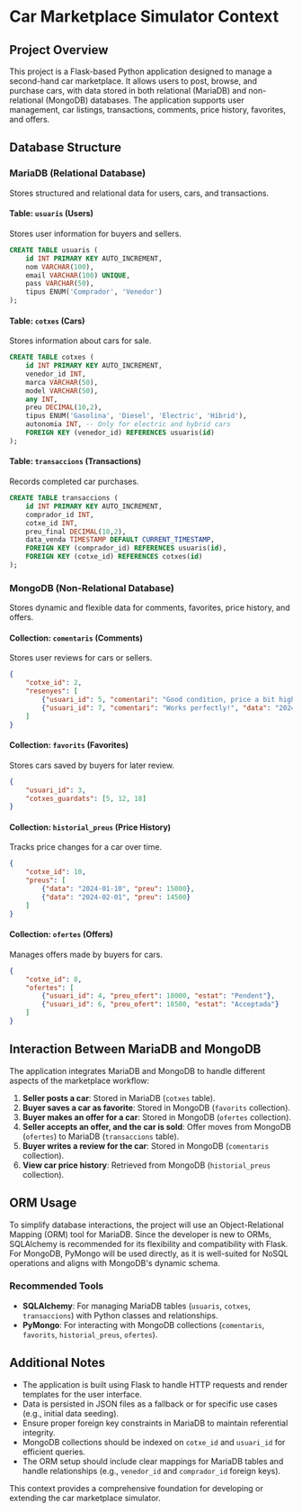 # Car Marketplace Simulator Context

## Project Overview
This project is a Flask-based Python application designed to manage a second-hand car marketplace. It allows users to post, browse, and purchase cars, with data stored in both relational (MariaDB) and non-relational (MongoDB) databases. The application supports user management, car listings, transactions, comments, price history, favorites, and offers.

## Database Structure

### MariaDB (Relational Database)
Stores structured and relational data for users, cars, and transactions.

#### Table: `usuaris` (Users)
Stores user information for buyers and sellers.
```sql
CREATE TABLE usuaris (
    id INT PRIMARY KEY AUTO_INCREMENT,
    nom VARCHAR(100),
    email VARCHAR(100) UNIQUE,
    pass VARCHAR(50),
    tipus ENUM('Comprador', 'Venedor')
);
```

#### Table: `cotxes` (Cars)
Stores information about cars for sale.
```sql
CREATE TABLE cotxes (
    id INT PRIMARY KEY AUTO_INCREMENT,
    venedor_id INT,
    marca VARCHAR(50),
    model VARCHAR(50),
    any INT,
    preu DECIMAL(10,2),
    tipus ENUM('Gasolina', 'Diesel', 'Electric', 'Híbrid'),
    autonomia INT, -- Only for electric and hybrid cars
    FOREIGN KEY (venedor_id) REFERENCES usuaris(id)
);
```

#### Table: `transaccions` (Transactions)
Records completed car purchases.
```sql
CREATE TABLE transaccions (
    id INT PRIMARY KEY AUTO_INCREMENT,
    comprador_id INT,
    cotxe_id INT,
    preu_final DECIMAL(10,2),
    data_venda TIMESTAMP DEFAULT CURRENT_TIMESTAMP,
    FOREIGN KEY (comprador_id) REFERENCES usuaris(id),
    FOREIGN KEY (cotxe_id) REFERENCES cotxes(id)
);
```

### MongoDB (Non-Relational Database)
Stores dynamic and flexible data for comments, favorites, price history, and offers.

#### Collection: `comentaris` (Comments)
Stores user reviews for cars or sellers.
```json
{
    "cotxe_id": 2,
    "resenyes": [
        {"usuari_id": 5, "comentari": "Good condition, price a bit high", "data": "2024-02-01"},
        {"usuari_id": 7, "comentari": "Works perfectly!", "data": "2024-02-03"}
    ]
}
```

#### Collection: `favorits` (Favorites)
Stores cars saved by buyers for later review.
```json
{
    "usuari_id": 3,
    "cotxes_guardats": [5, 12, 18]
}
```

#### Collection: `historial_preus` (Price History)
Tracks price changes for a car over time.
```json
{
    "cotxe_id": 10,
    "preus": [
        {"data": "2024-01-10", "preu": 15000},
        {"data": "2024-02-01", "preu": 14500}
    ]
}
```

#### Collection: `ofertes` (Offers)
Manages offers made by buyers for cars.
```json
{
    "cotxe_id": 8,
    "ofertes": [
        {"usuari_id": 4, "preu_ofert": 18000, "estat": "Pendent"},
        {"usuari_id": 6, "preu_ofert": 18500, "estat": "Acceptada"}
    ]
}
```

## Interaction Between MariaDB and MongoDB
The application integrates MariaDB and MongoDB to handle different aspects of the marketplace workflow:
1. **Seller posts a car**: Stored in MariaDB (`cotxes` table).
2. **Buyer saves a car as favorite**: Stored in MongoDB (`favorits` collection).
3. **Buyer makes an offer for a car**: Stored in MongoDB (`ofertes` collection).
4. **Seller accepts an offer, and the car is sold**: Offer moves from MongoDB (`ofertes`) to MariaDB (`transaccions` table).
5. **Buyer writes a review for the car**: Stored in MongoDB (`comentaris` collection).
6. **View car price history**: Retrieved from MongoDB (`historial_preus` collection).

## ORM Usage
To simplify database interactions, the project will use an Object-Relational Mapping (ORM) tool for MariaDB. Since the developer is new to ORMs, SQLAlchemy is recommended for its flexibility and compatibility with Flask. For MongoDB, PyMongo will be used directly, as it is well-suited for NoSQL operations and aligns with MongoDB's dynamic schema.

### Recommended Tools
- **SQLAlchemy**: For managing MariaDB tables (`usuaris`, `cotxes`, `transaccions`) with Python classes and relationships.
- **PyMongo**: For interacting with MongoDB collections (`comentaris`, `favorits`, `historial_preus`, `ofertes`).

## Additional Notes
- The application is built using Flask to handle HTTP requests and render templates for the user interface.
- Data is persisted in JSON files as a fallback or for specific use cases (e.g., initial data seeding).
- Ensure proper foreign key constraints in MariaDB to maintain referential integrity.
- MongoDB collections should be indexed on `cotxe_id` and `usuari_id` for efficient queries.
- The ORM setup should include clear mappings for MariaDB tables and handle relationships (e.g., `venedor_id` and `comprador_id` foreign keys).

This context provides a comprehensive foundation for developing or extending the car marketplace simulator.